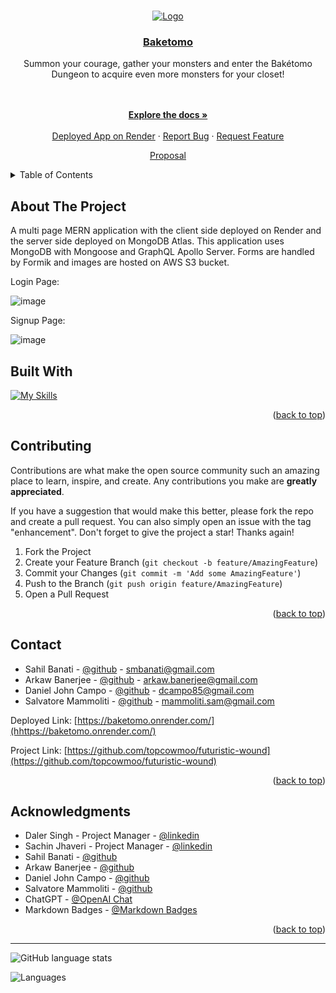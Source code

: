 <a name="readme-top"></a>

<br />
<div align="center">
  <a href="https://github.com/topcowmoo/futuristic-wound">
    <img src="./baketomo-logo.svg" alt="Logo">
  </a>

<h3 align="center"><a href="https://baketomo.onrender.com/">Baketomo</a></h3>

  <p align="center">

Summon your courage, gather your monsters and enter the Bakétomo Dungeon to acquire even more monsters for your closet! 

<br />
<br />
<a href="https://github.com/topcowmoo/futuristic-wound"><strong>Explore the docs »</strong></a>
<br />
<br />
<a href="https://baketomo.onrender.com/">Deployed App on Render</a>
·
<a href="https://github.com/topcowmoo/futuristic-wound/issues">Report Bug</a>
·
<a href="https://github.com/topcowmoo/futuristic-wound/issues">Request Feature</a>

<a href="https://docs.google.com/document/d/1rHQ_tM3kYNMB6qDTxue6-6NvB7A_TC0nRu216h9Ysxk/edit">Proposal</a>
</p>
</div>

<!-- TABLE OF CONTENTS -->

<details>
  <summary>Table of Contents</summary>
  <ol>
    <li>
      <a href="#about-the-project">About The Project</a>
      <ul>
        <li><a href="#built-with">Built With</a></li>
      </ul>
    </li>
    <li><a href="#installation">Installation</a></li>
    <li>
      <a href="#contributing">Contributing</a>
    </li>
    <li>
      <a href="#contact">Contact</a>
    </li>
    <li>
      <a href="#acknowledgments">Acknowledgments</a>
    </li>
  </ol>
</details>

<!-- ABOUT THE PROJECT -->

## About The Project

A multi page MERN application with the client side deployed on Render and the server side deployed on MongoDB Atlas. This application uses MongoDB with Mongoose and GraphQL Apollo Server. Forms are handled by Formik and images are hosted on AWS S3 bucket.

Login Page:

![image](https://github.com/topcowmoo/futuristic-wound/assets/149528212/8adabc44-3234-4d6f-a88d-38d02bdc85eb)


Signup Page:

![image](https://github.com/topcowmoo/futuristic-wound/assets/149528212/39535e27-b477-49c0-b22e-381edf0522e9)


<!-- BUILT WITH -->

## Built With

[![My Skills](https://simpleskill.icons.workers.dev/svg?i=nodedotjs,express,javascript,react,vite,reactrouter,tailwindcss,mongodb,mongoose,render,amazonaws,amazons3,=50)](#)


<p align="right">(<a href="#readme-top">back to top</a>)</p>

<!-- CONTRIBUTING -->

## Contributing

Contributions are what make the open source community such an amazing place to learn, inspire, and create. Any contributions you make are **greatly appreciated**.

If you have a suggestion that would make this better, please fork the repo and create a pull request. You can also simply open an issue with the tag "enhancement".
Don't forget to give the project a star! Thanks again!

1. Fork the Project
2. Create your Feature Branch (`git checkout -b feature/AmazingFeature`)
3. Commit your Changes (`git commit -m 'Add some AmazingFeature'`)
4. Push to the Branch (`git push origin feature/AmazingFeature`)
5. Open a Pull Request

<p align="right">(<a href="#readme-top">back to top</a>)</p>

<!-- CONTACT -->

## Contact

- Sahil Banati - [@github](https://github.com/sbanati) - smbanati@gmail.com
- Arkaw Banerjee - [@github](https://github.com/Rafflafressia) - arkaw.banerjee@gmail.com
- Daniel John Campo  - [@github](https://github.com/F3N215) - dcampo85@gmail.com
- Salvatore Mammoliti - [@github](https://github.com/topcowmoo) - mammoliti.sam@gmail.com


Deployed Link: [https://baketomo.onrender.com/](hhttps://baketomo.onrender.com/)

Project Link: [https://github.com/topcowmoo/futuristic-wound](https://github.com/topcowmoo/futuristic-wound)

<p align="right">(<a href="#readme-top">back to top</a>)</p>

<!-- ACKNOWLEDGMENTS -->

## Acknowledgments

- Daler Singh - Project Manager - [@linkedin](https://www.linkedin.com/in/daler7/?originalSubdomain=ca)
- Sachin Jhaveri - Project Manager - [@linkedin](https://www.linkedin.com/in/sachin-jhaveri-42436280/?originalSubdomain=ca)
- Sahil Banati - [@github](https://github.com/sbanati)
- Arkaw Banerjee - [@github](https://github.com/Rafflafressia)
- Daniel John Campo  - [@github](https://github.com/F3N215)
- Salvatore Mammoliti - [@github](https://github.com/topcowmoo)
- ChatGPT - [@OpenAI Chat](https://chat.openai.com/)
- Markdown Badges - [@Markdown Badges](https://ileriayo.github.io/markdown-badges/#usage)

<p align="right">(<a href="#readme-top">back to top</a>)</p>

---

![GitHub language stats](https://img.shields.io/github/languages/top/topcowmoo/futuristic-wound)

![Languages](https://img.shields.io/github/languages/count/topcowmoo/futuristic-wound)
